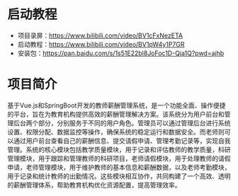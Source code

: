 # 启动教程

- 项目录屏：https://www.bilibili.com/video/BV1cFxNezETA
- 启动教程：https://www.bilibili.com/video/BV1pW4y1P7GR
- 安装包：https://pan.baidu.com/s/1s51E22bl8JoFoc1D-Qja1Q?pwd=ajhb

# 项目简介
基于Vue.js和SpringBoot开发的教师薪酬管理系统，是一个功能全面、操作便捷的平台，旨在为教育机构提供高效的薪酬管理解决方案。该系统分为用户前台和管理后台两个部分，分别服务于不同的用户角色。管理员可以通过管理后台进行系统设置、权限分配、数据监控等操作，确保系统的稳定运行和数据安全。而老师则可以通过用户前台查看自己的薪酬信息、提交请假申请、管理考勤记录等，实现自我管理。系统的核心模块包括教学质量模块，用于记录和评估教师的教学质量，科研管理模块，用于跟踪和管理教师的科研项目，老师请假模块，用于处理教师的请假申请，老师管理模块，用于维护教师的基本信息和薪酬数据，以及老师考勤模块，用于记录和统计教师的出勤情况。这些模块相互协作，共同构建了一个高效、透明的薪酬管理体系，帮助教育机构优化资源配置，提高管理效率。
